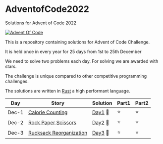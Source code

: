 # AdventofCode2022
Solutions for Advent of Code 2022

[![Advent Of Code](https://miro.medium.com/max/1200/1*XtCMwEXZe2VcH-jfcHwCBQ.jpeg)](https://adventofcode.com/)

This is a repository containing solutions for Advent of Code Challenge. 

It is held once in every year for 25 days from 1st to 25th December 

We need to solve two problems each day. For solving we are awarded with stars.

The challenge is unique compared to other competitive programming challenges.

The solutions are written in [Rust](https://www.rust-lang.org/) a high performant language.

| Day | Story | Solution | Part1 | Part2 |
| --- | --- | --- | --- | --- |
| Dec-1 | [Calorie Counting](https://adventofcode.com/2022/day/1) | [Day1](./src/day1) 🚢 | ⭐ | ⭐  | 
| Dec-2 | [Rock Paper Scissors](https://adventofcode.com/2022/day/2) | [Day2](./src/day2) 🚢 | ⭐ | ⭐ |
| Dec-3 | [Rucksack Reorganization](https://adventofcode.com/2022/day/3) | [Day3](./src/day3) 🚢 | ⭐ | ⭐ | 

